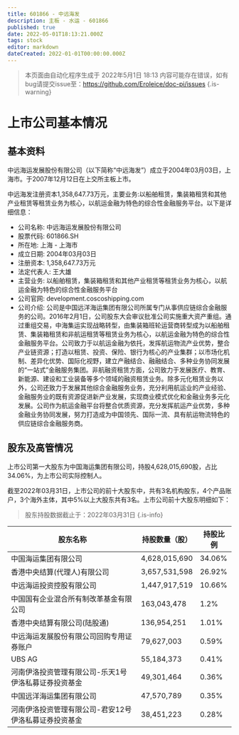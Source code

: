 ```yaml
---
title: 601866 - 中远海发
description: 主板 - 水运 - 601866
published: true
date: 2022-05-01T18:13:21.000Z
tags: stock
editor: markdown
dateCreated: 2022-01-01T00:00:00.000Z
---
```


> 本页面由自动化程序生成于 2022年5月1日 18:13
> 内容可能存在错误，如有bug请提交issue至：https://github.com/Eroleice/doc-pi/issues
{.is-warning}

# 上市公司基本情况

## 基本资料

中远海运发展股份有限公司（以下简称“中远海发”）成立于2004年03月03日，上海市。于2007年12月12日在上交所主板上市。

中远海发注册资本1,358,647.73万元，主要业务:以船舶租赁，集装箱租赁和其他产业租赁等租赁业务为核心，以航运金融为特色的综合性金融服务平台。以下是详细信息：

- 公司名称: 中远海运发展股份有限公司
- 股票代码: 601866.SH
- 所在地: 上海 - 上海市
- 成立日期: 2004年03月03日
- 注册资本: 1,358,647.73万元
- 法定代表人: 王大雄
- 主营业务: 以船舶租赁，集装箱租赁和其他产业租赁等租赁业务为核心，以航运金融为特色的综合性金融服务平台
- 公司官网: development.coscoshipping.com
- 公司介绍: 公司是中国远洋海运集团有限公司所属专门从事供应链综合金融服务的公司。2016年2月1日，公司股东大会审议批准公司实施重大资产重组。通过重组交易，中海集运实现战略转型，由集装箱班轮运营商转型成为以船舶租赁、集装箱租赁和非航运租赁等租赁业务为核心，以航运金融为特色的综合性金融服务平台。公司致力于以航运金融为依托，发挥航运物流产业优势，整合产业链资源；打造以租赁、投资、保险、银行为核心的产业集群；以市场化机制、差异化优势、国际化视野，建立产融结合、融融结合、多种业务协同发展的“一站式”金融服务集团。非航融资租赁方面，公司致力于发展医疗、教育、新能源、建设和工业装备等多个领域的融资租赁业务。除多元化租赁业务以外，公司还致力于发展其他综合金融服务业务，充分利用航运业的产业经验、金融服务业的既有资源促进新产业发展，实现商业模式优化和金融业务多元化发展。公司作为航运金融平台将整合优质资源，充分发挥航运产业优势，多种金融业务协同发展，努力打造成为中国领先、国际一流、具有航运物流特色的供应链综合金融服务商。


## 股东及高管情况

上市公司第一大股东为中国海运集团有限公司，持股4,628,015,690股，占比34.06%，为上市公司实际控制人。

截至2022年03月31日，上市公司的前十大股东中，共有3名机构股东，4个产品账户，3个海外主体，其中5%以上大股东共有3名。上市公司前十大股东明细如下：

> 股东持股数据截止于：2022年03月31日
{.is-info}

| 股东名称 | 持股数量（股） | 持股比例 |
| --- | --- | --- |
| 中国海运集团有限公司 | 4,628,015,690 | 34.06% |
| 香港中央结算(代理人)有限公司 | 3,657,531,598 | 26.92% |
| 中远海运投资控股有限公司 | 1,447,917,519 | 10.66% |
| 中国国有企业混合所有制改革基金有限公司 | 163,043,478 | 1.2% |
| 香港中央结算有限公司(陆股通) | 136,954,251 | 1.01% |
| 中远海运发展股份有限公司回购专用证券账户 | 79,627,003 | 0.59% |
| UBS   AG | 55,184,373 | 0.41% |
| 河南伊洛投资管理有限公司-乐天1号伊洛私募证券投资基金 | 49,301,464 | 0.36% |
| 中国远洋海运集团有限公司 | 47,570,789 | 0.35% |
| 河南伊洛投资管理有限公司-君安12号伊洛私募证券投资基金 | 38,451,223 | 0.28% |




